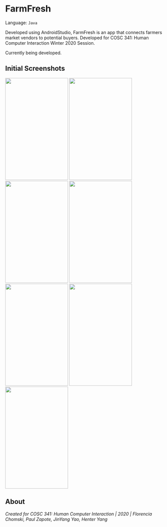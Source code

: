 # FarmFresh

Language: ``` Java ```

Developed using AndroidStudio, FarmFresh is an app that connects farmers market vendors to potential buyers. Developed for COSC 341: Human Computer Interaction Winter 2020 Session.

Currently being developed.

## Initial Screenshots
<img src="https://github.com/fchomski/FarmFresh/blob/master/screenshots/opening.jpg" width="200" height="325" />

<img src="https://github.com/fchomski/FarmFresh/blob/master/screenshots/login.jpg" width="200" height="325" />
<img src="https://github.com/fchomski/FarmFresh/blob/master/screenshots/profile.jpg" width="200" height="325" />
<img src="https://github.com/fchomski/FarmFresh/blob/master/screenshots/buyorsell.jpg" width="200" height="325" />
<img src="https://github.com/fchomski/FarmFresh/blob/master/screenshots/signup.jpg" width="200" height="325" />
<img src="https://github.com/fchomski/FarmFresh/blob/master/screenshots/additem.jpg" width="200" height="325" />
<img src="https://github.com/fchomski/FarmFresh/blob/master/screenshots/search.jpg" width="200" height="325" />

## About
_Created for COSC 341: Human Computer Interaction | 2020 | Florencia Chomski, Paul Zapote, JinYang Yao, Henter Yang_
